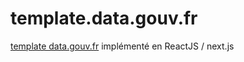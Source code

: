 # template.data.gouv.fr

[template data.gouv.fr](https://github.com/etalab/template.data.gouv.fr) implémenté en ReactJS / next.js

